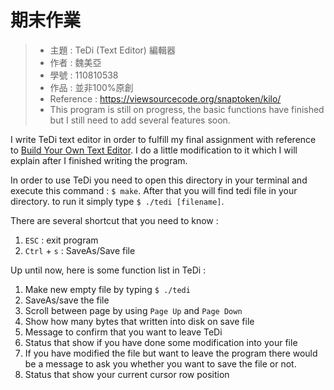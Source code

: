 期末作業
=======
> * 主題 : TeDi (Text Editor) 編輯器
> * 作者 : 魏美亞
> * 學號 : 110810538
> * 作品 : 並非100%原創
> * Reference : https://viewsourcecode.org/snaptoken/kilo/
> * This program is still on progress, the basic functions have finished but I still need to add several features soon.

I write TeDi text editor in order to fulfill my final assignment with reference to [Build Your Own Text Editor](https://viewsourcecode.org/snaptoken/kilo/). I do a little modification to it which I will explain after I finished writing the program.

In order to use TeDi you need to open this directory in your terminal and execute this command : `$ make`. After that you will find tedi file in your directory. to run it simply type `$ ./tedi [filename]`.

There are several shortcut that you need to know :
1. `ESC` : exit program
2. `Ctrl` + `s` : SaveAs/Save file

Up until now, here is some function list in TeDi :
1. Make new empty file by typing `$ ./tedi`
2. SaveAs/save the file
3. Scroll between page by using `Page Up` and `Page Down`
4. Show how many bytes that written into disk on save file
5. Message to confirm that you want to leave TeDi
6. Status that show if you have done some modification into your file
7. If you have modified the file but want to leave the program there would be a message to ask you whether you want to save the file or not.
8. Status that show your current cursor row position
